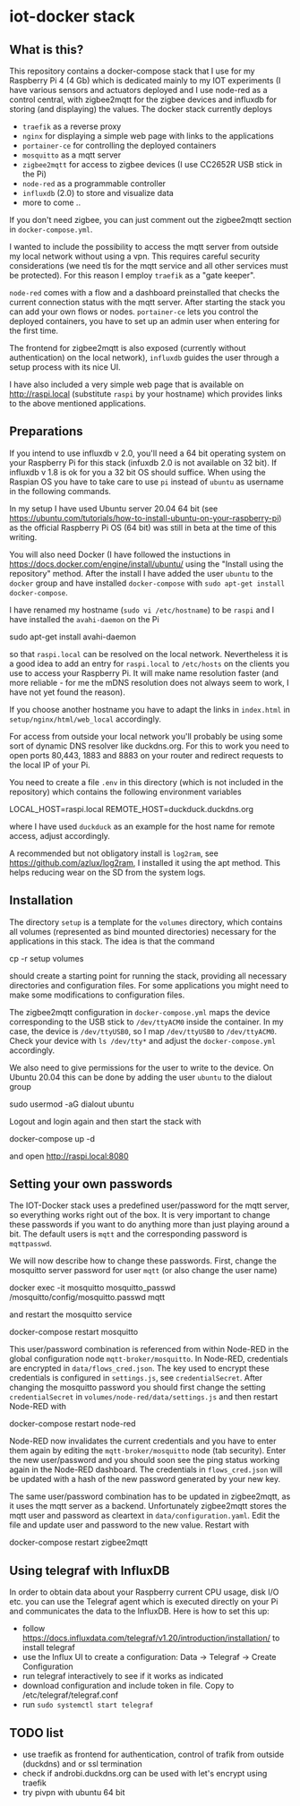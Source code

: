 # iot-docker stack

## What is this?

This repository contains a docker-compose stack that I use for my Raspberry 
Pi 4 (4 Gb) which is dedicated mainly to my IOT experiments (I have various 
sensors and actuators deployed and I use node-red as a control central, 
with zigbee2mqtt for the zigbee devices and influxdb for storing (and 
displaying) the values. The docker stack currently deploys

* `traefik` as a reverse proxy
* `nginx` for displaying a simple web page with links to the applications
* `portainer-ce` for controlling the deployed containers
* `mosquitto` as a mqtt server
* `zigbee2mqtt` for access to zigbee devices (I use CC2652R USB stick in the Pi)
* `node-red` as a programmable controller
* `influxdb` (2.0) to store and visualize data
* more to come ..

If you don't need zigbee, you can just comment out the zigbee2mqtt section
in `docker-compose.yml`.

I wanted to include the possibility to access the mqtt server from outside
my local network without using a vpn. This requires careful security 
considerations (we need tls for the mqtt service and all other services
must be protected). For this reason I employ `traefik` as a "gate keeper".

`node-red` comes with a flow and a dashboard preinstalled that checks 
the current connection status with the mqtt server. After starting 
the stack you can add your own flows or nodes. `portainer-ce` lets 
you control the deployed containers, you have to set up an admin user
when entering for the first time.

The frontend for zigbee2mqtt is also exposed (currently 
without authentication) on the local network), `influxdb` guides the
user through a setup process with its nice UI.

I have also included a very simple web page that is available on 
http://raspi.local (substitute `raspi` by your hostname) which
provides links to the above mentioned applications.

## Preparations

If you intend to use influxdb v 2.0, you'll need a 64 bit operating system 
on your Raspberry Pi for this stack (infuxdb 2.0 is not available on 32 bit). 
If influxdb v 1.8 is ok for you a 32 bit OS should suffice. When using 
the Raspian OS you have to take care to use `pi` instead of `ubuntu` 
as username in the following commands.

In my setup I have used Ubuntu server 20.04 64 bit (see 
https://ubuntu.com/tutorials/how-to-install-ubuntu-on-your-raspberry-pi)
as the official Raspberry Pi OS (64 bit) was still in beta at the time of 
this writing. 

You will also need Docker (I have followed the instuctions in
https://docs.docker.com/engine/install/ubuntu/ using the "Install using the 
repository" method. After the install I have added the user `ubuntu` 
to the `docker` group and have installed `docker-compose` with 
`sudo apt-get install docker-compose`. 

I have renamed my hostname (`sudo vi /etc/hostname`) to be `raspi` and I
have installed the `avahi-daemon` on the Pi

  sudo apt-get install avahi-daemon

so that `raspi.local` can be resolved on the local network. Nevertheless
it is a good idea to add an entry for `raspi.local` to `/etc/hosts` on
the clients you use to access your Raspberry Pi. It will make name resolution 
faster (and more reliable - for me the mDNS resolution does not always
seem to work, I have not yet found the reason).

If you choose another hostname you have to adapt the links in `index.html` in 
`setup/nginx/html/web_local` accordingly.

For access from outside your local network you'll probably be using
some sort of dynamic DNS resolver like duckdns.org. For this to work 
you need to open ports 80,443, 1883 and 8883 on your router and redirect
requests to the local IP of your Pi.

You need to create a file `.env` in this directory (which is not included
in the repository) which contains the following environment variables

LOCAL_HOST=raspi.local
REMOTE_HOST=duckduck.duckdns.org

where I have used `duckduck` as an example for the host name for remote 
access, adjust accordingly.

A recommended but not obligatory install is `log2ram`, see
https://github.com/azlux/log2ram, I installed it using the apt method. This 
helps reducing wear on the SD from the system logs.

## Installation

The directory `setup` is a template for the `volumes` directory,
which contains all volumes (represented as bind mounted directories)
necessary for the applications in this stack. The idea is that the command

  cp -r setup volumes 

should create a starting point for running the stack, providing
all necessary directories and configuration files. For some 
applications you might need to make some modifications 
to configuration files.

The zigbee2mqtt configuration in `docker-compose.yml`
maps the device corresponding to the USB stick to `/dev/ttyACM0`
inside the container. In my case, the device is `/dev/ttyUSB0`, so
I map `/dev/ttyUSB0` to `/dev/ttyACM0`. Check your device
with `ls /dev/tty*` and adjust the `docker-compose.yml`
accordingly. 

We also need to give permissions for the user to write to the device. On Ubuntu 20.04
this can be done by adding the user `ubuntu` to the dialout group

  sudo usermod -aG dialout ubuntu

Logout and login again and then start the stack with

  docker-compose up -d 

and open http://raspi.local:8080

## Setting your own passwords

The IOT-Docker stack uses a predefined user/password for the mqtt server, so everything 
works right out of the box. It is very important to change these passwords
if you want to do anything more than just playing around a bit.
The default users is `mqtt` and the corresponding password is `mqttpasswd`.

We will now describe how to change these passwords. First, change the mosquitto server 
password for user `mqtt` (or also change the user name)

  docker exec -it mosquitto mosquitto_passwd /mosquitto/config/mosquitto.passwd mqtt

and restart the mosquitto service

  docker-compose restart mosquitto

This user/password combination is referenced from within Node-RED in the global
configuration node `mqtt-broker/mosquitto`. In Node-RED, credentials are encrypted in 
`data/flows_cred.json`. The key used to encrypt these credentials is configured
in `settings.js`, see `credentialSecret`. After changing the mosquitto password
you should first change the setting `credentialSecret` in 
`volumes/node-red/data/settings.js` and then restart Node-RED with

  docker-compose restart node-red

Node-RED now invalidates the current credentials and you have to enter them
again by editing the `mqtt-broker/mosquitto` node (tab security). Enter
the new user/password and you should soon see the ping status working again
in the Node-RED dashboard. The credentials in `flows_cred.json` will be
updated with a hash of the new password generated by your new key.

The same user/password combination has to be updated in zigbee2mqtt, as it
uses the mqtt server as a backend. Unfortunately zigbee2mqtt stores
the mqtt user and password as cleartext in `data/configuration.yaml`. Edit
the file and update user and password to the new value. Restart with

  docker-compose restart zigbee2mqtt 

## Using telegraf with InfluxDB

In order to obtain data about your Raspberry current CPU usage, disk I/O etc. you
can use the Telegraf agent which is executed directly on your Pi and communicates the
data to the InfluxDB. Here is how to set this up:

* follow https://docs.influxdata.com/telegraf/v1.20/introduction/installation/ to install telegraf
* use the Influx UI to create a configuration: Data -> Telegraf -> Create Configuration
* run telegraf interactively to see if it works as indicated
* download configuration and include token in file. Copy to /etc/telegraf/telegraf.conf
* run `sudo systemctl start telegraf` 

## TODO list

* use traefik as frontend for authentication, control of trafik from outside (duckdns) and or ssl termination
* check if androbi.duckdns.org can be used with let's encrypt using traefik
* try pivpn with ubuntu 64 bit
